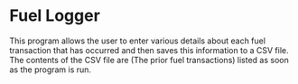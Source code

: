 # Fuel Logger
This program allows the user to enter various details about each fuel transaction that has occurred and then saves this information to a CSV file. The contents of the CSV file are (The prior fuel transactions) listed as soon as the program is run. 
